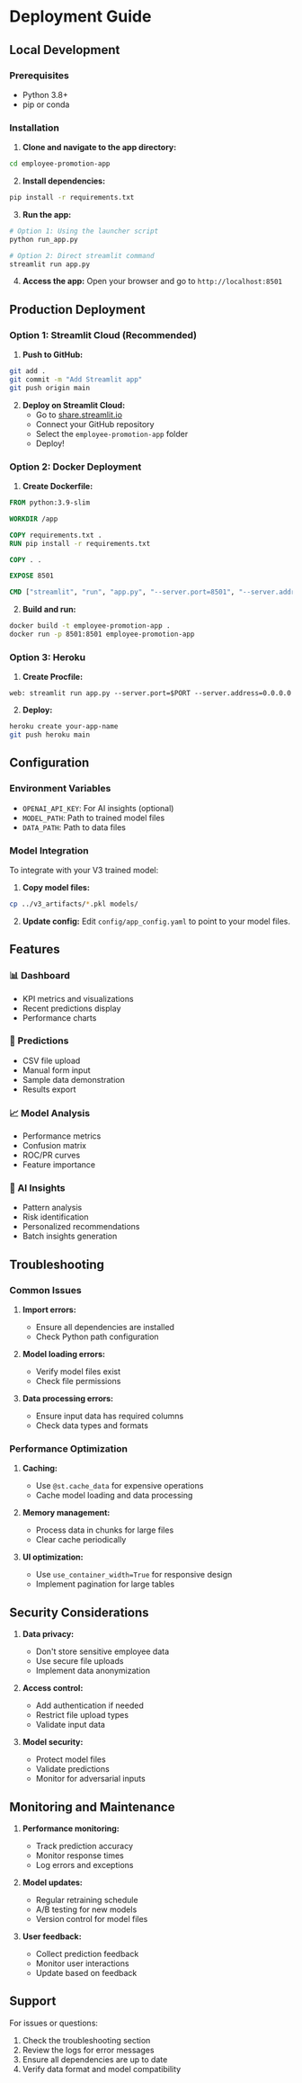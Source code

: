# Deployment Guide

## Local Development

### Prerequisites
- Python 3.8+
- pip or conda

### Installation

1. **Clone and navigate to the app directory:**
```bash
cd employee-promotion-app
```

2. **Install dependencies:**
```bash
pip install -r requirements.txt
```

3. **Run the app:**
```bash
# Option 1: Using the launcher script
python run_app.py

# Option 2: Direct streamlit command
streamlit run app.py
```

4. **Access the app:**
Open your browser and go to `http://localhost:8501`

## Production Deployment

### Option 1: Streamlit Cloud (Recommended)

1. **Push to GitHub:**
```bash
git add .
git commit -m "Add Streamlit app"
git push origin main
```

2. **Deploy on Streamlit Cloud:**
   - Go to [share.streamlit.io](https://share.streamlit.io)
   - Connect your GitHub repository
   - Select the `employee-promotion-app` folder
   - Deploy!

### Option 2: Docker Deployment

1. **Create Dockerfile:**
```dockerfile
FROM python:3.9-slim

WORKDIR /app

COPY requirements.txt .
RUN pip install -r requirements.txt

COPY . .

EXPOSE 8501

CMD ["streamlit", "run", "app.py", "--server.port=8501", "--server.address=0.0.0.0"]
```

2. **Build and run:**
```bash
docker build -t employee-promotion-app .
docker run -p 8501:8501 employee-promotion-app
```

### Option 3: Heroku

1. **Create Procfile:**
```
web: streamlit run app.py --server.port=$PORT --server.address=0.0.0.0
```

2. **Deploy:**
```bash
heroku create your-app-name
git push heroku main
```

## Configuration

### Environment Variables
- `OPENAI_API_KEY`: For AI insights (optional)
- `MODEL_PATH`: Path to trained model files
- `DATA_PATH`: Path to data files

### Model Integration
To integrate with your V3 trained model:

1. **Copy model files:**
```bash
cp ../v3_artifacts/*.pkl models/
```

2. **Update config:**
Edit `config/app_config.yaml` to point to your model files.

## Features

### 📊 Dashboard
- KPI metrics and visualizations
- Recent predictions display
- Performance charts

### 🔮 Predictions
- CSV file upload
- Manual form input
- Sample data demonstration
- Results export

### 📈 Model Analysis
- Performance metrics
- Confusion matrix
- ROC/PR curves
- Feature importance

### 🤖 AI Insights
- Pattern analysis
- Risk identification
- Personalized recommendations
- Batch insights generation

## Troubleshooting

### Common Issues

1. **Import errors:**
   - Ensure all dependencies are installed
   - Check Python path configuration

2. **Model loading errors:**
   - Verify model files exist
   - Check file permissions

3. **Data processing errors:**
   - Ensure input data has required columns
   - Check data types and formats

### Performance Optimization

1. **Caching:**
   - Use `@st.cache_data` for expensive operations
   - Cache model loading and data processing

2. **Memory management:**
   - Process data in chunks for large files
   - Clear cache periodically

3. **UI optimization:**
   - Use `use_container_width=True` for responsive design
   - Implement pagination for large tables

## Security Considerations

1. **Data privacy:**
   - Don't store sensitive employee data
   - Use secure file uploads
   - Implement data anonymization

2. **Access control:**
   - Add authentication if needed
   - Restrict file upload types
   - Validate input data

3. **Model security:**
   - Protect model files
   - Validate predictions
   - Monitor for adversarial inputs

## Monitoring and Maintenance

1. **Performance monitoring:**
   - Track prediction accuracy
   - Monitor response times
   - Log errors and exceptions

2. **Model updates:**
   - Regular retraining schedule
   - A/B testing for new models
   - Version control for model files

3. **User feedback:**
   - Collect prediction feedback
   - Monitor user interactions
   - Update based on feedback

## Support

For issues or questions:
1. Check the troubleshooting section
2. Review the logs for error messages
3. Ensure all dependencies are up to date
4. Verify data format and model compatibility
